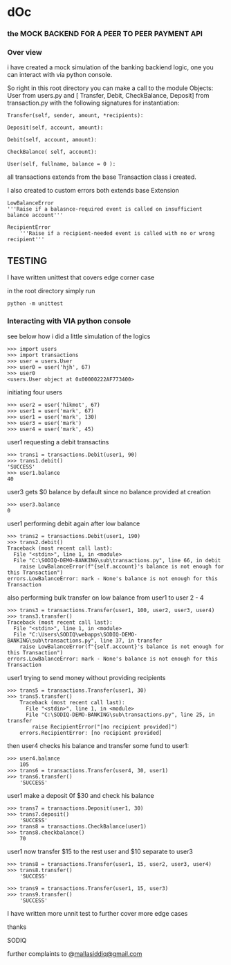 # dOc

### the MOCK BACKEND FOR A PEER TO PEER PAYMENT API

### Over view

i have created a mock simulation of the banking backiend logic, one you can interact with via python console. 

So right in this root directory you can make a call to the module Objects: User from users.py and [ Transfer, Debit, CheckBalance, Deposit] from transaction.py with the following signatures for instantiation:

	Transfer(self, sender, amount, *recipients):

	Deposit(self, account, amount):

	Debit(self, account, amount):

	CheckBalance( self, account):

	User(self, fullname, balance = 0 ):

all transactions extends from the base Transaction class i created.

I also created to custom errors both extends base Extension

	LowBalanceError
	'''Raise if a balasnce-required event is called on insufficient balance account'''

	RecipientError
		'''Raise if a recipient-needed event is called with no or wrong recipient'''

## TESTING 

I have written unittest that covers edge corner case

in the root directory simply run

	python -m unittest		

### Interacting with VIA python console

see below how i did a little simulation of the logics

	>>> import users
	>>> import transactions
	>>> user = users.User
	>>> user0 = user('hjh', 67)
	>>> user0
	<users.User object at 0x00000222AF773400>
	

initiating four users

	>>> user2 = user('hikmot', 67)
	>>> user1 = user('mark', 67)
	>>> user1 = user('mark', 130)
	>>> user3 = user('mark')
	>>> user4 = user('mark', 45)

user1 requesting a debit transactins

	>>> trans1 = transactions.Debit(user1, 90)
	>>> trans1.debit()
	'SUCCESS'
	>>> user1.balance
	40

user3 gets $0 balance by default since no balance provided at creation

	>>> user3.balance
	0

user1 performing debit again after low balance

	>>> trans2 = transactions.Debit(user1, 190)
	>>> trans2.debit()
	Traceback (most recent call last):
	  File "<stdin>", line 1, in <module>
	  File "C:\SODIQ-DEMO-BANKING\sub\transactions.py", line 66, in debit
	    raise LowBalanceError(f"{self.account}'s balance is not enough for this Transaction")
	errors.LowBalanceError: mark - None's balance is not enough for this Transaction

also performing bulk transfer on low balance from user1 to user 2 - 4

	>>> trans3 = transactions.Transfer(user1, 100, user2, user3, user4)
	>>> trans3.transfer()
	Traceback (most recent call last):
	  File "<stdin>", line 1, in <module>
	  File "C:\Users\SODIQ\webapps\SODIQ-DEMO-BANKING\sub\transactions.py", line 37, in transfer
	    raise LowBalanceError(f"{self.account}'s balance is not enough for this Transaction")
	errors.LowBalanceError: mark - None's balance is not enough for this Transaction



user1 trying to send money without providing recipients


	>>> trans5 = transactions.Transfer(user1, 30)
	>>> trans5.transfer()
		Traceback (most recent call last):
		  File "<stdin>", line 1, in <module>
		  File "C:\SODIQ-DEMO-BANKING\sub\transactions.py", line 25, in transfer
		    raise RecipientError("[no recipient provided]")
		errors.RecipientError: [no recipient provided]

then user4 checks his balance and transfer some fund to user1:

	
	>>> user4.balance
		105
	>>> trans6 = transactions.Transfer(user4, 30, user1)
	>>> trans6.transfer()
		'SUCCESS'

user1 make a deposit 0f $30 and check his balance

	>>> trans7 = transactions.Deposit(user1, 30)
	>>> trans7.deposit()
		'SUCCESS'
	>>> trans8 = transactions.CheckBalance(user1)
	>>> trans8.checkbalance()
		70


user1 now transfer $15 to the rest user and $10 separate to user3 

	>>> trans8 = transactions.Transfer(user1, 15, user2, user3, user4)
	>>> trans8.transfer()
		'SUCCESS'

	>>> trans9 = transactions.Transfer(user1, 15, user3)
	>>> trans9.transfer()
		'SUCCESS'

I have written more unnit test to further cover more edge cases


thanks 

SODIQ


further complaints to @mallasiddiq@gmail.com